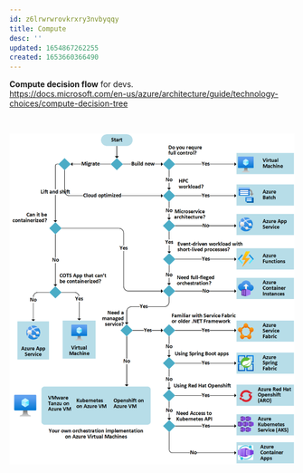 ```yaml
---
id: z6lrwrwrovkrxry3nvbyqqy
title: Compute
desc: ''
updated: 1654867262255
created: 1653660366490
---
```


**Compute decision flow** for devs.  
<https://docs.microsoft.com/en-us/azure/architecture/guide/technology-choices/compute-decision-tree>

</br>

![Compute Choices](assets/images/compute-choices.png)